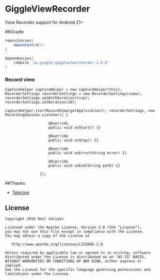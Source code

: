 # GiggleViewRecorder
View Recorder support for Android 21+

##Gradle

```groovy
repositories{
    mavenCentral()
}

dependencies{
    compile 'az.giggle:giggleviewrecorder:1.0.0'
}
```

### Record view
    CaptureHelper captureHelper = new CaptureHelper(this);
    RecorderSettings recorderSettings = new RecorderSettings(view);
    recorderSettings.setWithDuration(true);
    recorderSettings.setDuration(10);

    captureHelper.startRecordView(getApplication(), recorderSettings, new RecordingSession.Listener() {
    
                        @Override
                        public void onStart() {}

                        @Override
                        public void onStop() {}

                        @Override
                        public void onError(String error) {}

                        @Override
                        public void onEnd(String path) {}
                        
                    });

##Thanks
*   [Telecine](https://github.com/JakeWharton/Telecine)

License
-------

    Copyright 2016 Emil Valiyev

    Licensed under the Apache License, Version 2.0 (the "License");
    you may not use this file except in compliance with the License.
    You may obtain a copy of the License at

       http://www.apache.org/licenses/LICENSE-2.0

    Unless required by applicable law or agreed to in writing, software
    distributed under the License is distributed on an "AS IS" BASIS,
    WITHOUT WARRANTIES OR CONDITIONS OF ANY KIND, either express or implied.
    See the License for the specific language governing permissions and
    limitations under the License.
